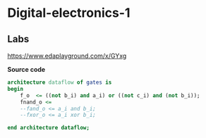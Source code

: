 # Digital-electronics-1

## Labs
https://www.edaplayground.com/x/GYxg

**Source code**
```vhdl
architecture dataflow of gates is
begin
    f_o  <= ((not b_i) and a_i) or ((not c_i) and (not b_i));
    fnand_o <=  
    --fand_o <= a_i and b_i;
    --fxor_o <= a_i xor b_i;

end architecture dataflow;
